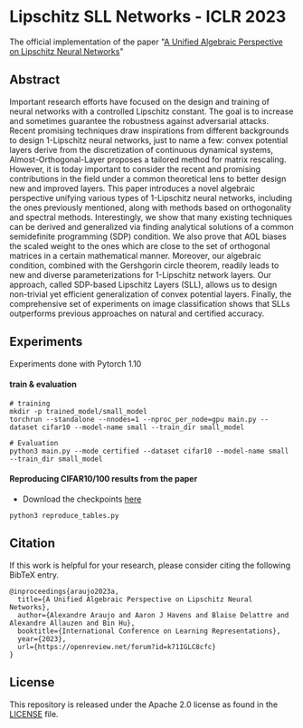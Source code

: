# Lipschitz SLL Networks - ICLR 2023


The official implementation of the paper "[A Unified Algebraic Perspective on Lipschitz Neural Networks](https://openreview.net/forum?id=k71IGLC8cfc)"

## Abstract
Important research efforts have focused on the design and training of neural networks with a controlled Lipschitz constant. The goal is to increase and sometimes guarantee the robustness against adversarial attacks. Recent promising techniques draw inspirations from different backgrounds to design 1-Lipschitz neural networks, just to name a few: convex potential layers derive from the discretization of continuous dynamical systems, Almost-Orthogonal-Layer proposes a tailored method for matrix rescaling.  However, it is today important to consider the recent and promising contributions in the field under a common theoretical lens to better design new and improved layers. This paper introduces a novel algebraic perspective unifying various types of 1-Lipschitz neural networks, including the ones previously mentioned, along with methods based on orthogonality and spectral methods. Interestingly, we show that many existing techniques can be derived and generalized via finding analytical solutions of a common semidefinite programming (SDP) condition.  We also prove that AOL biases the scaled weight to the ones which are close to the set of orthogonal matrices in a certain mathematical manner. Moreover, our algebraic condition, combined with the Gershgorin circle theorem, readily leads to new and diverse parameterizations for 1-Lipschitz network layers. Our approach, called SDP-based Lipschitz Layers (SLL), allows us to design non-trivial yet efficient generalization of convex potential layers.  Finally, the comprehensive set of experiments on image classification shows that SLLs outperforms previous approaches on natural and certified accuracy.


## Experiments

Experiments done with Pytorch 1.10

#### train & evaluation
```
# training
mkdir -p trained_model/small_model
torchrun --standalone --nnodes=1 --nproc_per_node=gpu main.py --dataset cifar10 --model-name small --train_dir small_model 

# Evaluation
python3 main.py --mode certified --dataset cifar10 --model-name small --train_dir small_model
```

#### Reproducing CIFAR10/100 results from the paper
- Download the checkpoints [here](https://drive.google.com/file/d/1fUamevS89mn0gDlTIY40N8SfRtWAWlif/view?usp=share_link)

```
python3 reproduce_tables.py
```

## Citation

If this work is helpful for your research, please consider citing the following BibTeX entry.

```
@inproceedings{araujo2023a,
  title={A Unified Algebraic Perspective on Lipschitz Neural Networks},
  author={Alexandre Araujo and Aaron J Havens and Blaise Delattre and Alexandre Allauzen and Bin Hu},
  booktitle={International Conference on Learning Representations},
  year={2023},
  url={https://openreview.net/forum?id=k71IGLC8cfc}
}
```

## License

This repository is released under the Apache 2.0 license as found in the [LICENSE](LICENSE.md) file.


